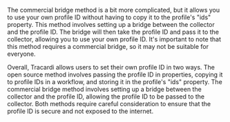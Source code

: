 The commercial bridge method is a bit more complicated, but it allows you to use your own profile ID without having to
copy it to the profile's "ids" property. This method involves setting up a bridge between the collector and the profile
ID. The bridge will then take the profile ID and pass it to the collector, allowing you to use your own profile ID.
It's important to note that this method requires a commercial bridge, so it may not be suitable for everyone.

Overall, Tracardi allows users to set their own profile ID in two ways. The open source method involves passing the profile
ID in properties, copying it to profile IDs in a workflow, and storing it in the profile's "ids" property. The commercial
bridge method involves setting up a bridge between the collector and the profile ID, allowing the profile ID to be passed
to the collector. Both methods require careful consideration to ensure that the profile ID is secure and not exposed to
the internet.